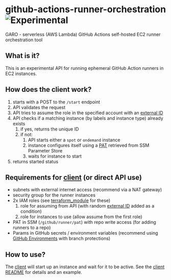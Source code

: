 # github-actions-runner-orchestration ![Experimental](https://img.shields.io/badge/Status-Experimental-orange.svg)
GARO - serverless (AWS Lambda) GitHub Actions self-hosted EC2 runner orchestration tool

## What is it?
This is an experimental API for running ephemeral GitHub Action runners in EC2 instances.

## How does the client work?
1. starts with a POST to the `/start` endpoint
2. API validates the request
3. API tries to assume the role in the specified account with an [external ID]
4. API checks if a matching instance (by labels and instance type) already exists
   1. if yes, returns the unique ID
   1. if not:
      1. API starts either a `spot` or `ondemand` instance
      1. instance configures itself using a [PAT](https://docs.github.com/en/github/authenticating-to-github/creating-a-personal-access-token) retrieved from SSM Parameter Store
      1. waits for instance to start
5. returns started status

## Requirements for [client] (or direct API use)
- subnets with external internet access (recommend via a NAT gateway)
- security group for the runner instances
- 2x IAM roles (see [terraform_module](terraform_module/) for these)
    1. role for assuming from API (with random [external ID] added as a condition)
    2. role for instances to use (allow assume from the first role)
- PAT in SSM (`/github/runner/pat`) with repo write access (for adding runners to a repo)
- Params in GitHub secrets / environment variables (recommend using [GitHub Environments](https://docs.github.com/en/actions/reference/environments) with branch protections) 

## How to use?

The [client] will start up an instance and wait for it to be active. See the [client README](client/README.md) for details and an example.


[external ID]: https://docs.aws.amazon.com/IAM/latest/UserGuide/id_roles_create_for-user_externalid.html
[client]: client/
